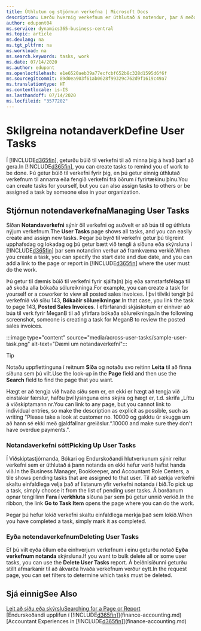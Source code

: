 ```yaml
---
title: Úthlutun og stjórnun verkefna | Microsoft Docs
description: Lærðu hvernig verkefnum er úthlutað á notendur, þar á meðal endurskoðandann þinn, í Business Central
author: edupont04
ms.service: dynamics365-business-central
ms.topic: article
ms.devlang: na
ms.tgt_pltfrm: na
ms.workload: na
ms.search.keywords: tasks, work
ms.date: 07/14/2020
ms.author: edupont
ms.openlocfilehash: e1e6520aeb39a77ecfcbf652b8c328d1595d6f6f
ms.sourcegitcommit: 89d0ea903f61ab0628f99329c762d9f1619c49a7
ms.translationtype: HT
ms.contentlocale: is-IS
ms.lasthandoff: 07/14/2020
ms.locfileid: "3577202"
---
```

# <a name="define-user-tasks"></a><span data-ttu-id="2533c-103">Skilgreina notandaverk</span><span class="sxs-lookup"><span data-stu-id="2533c-103">Define User Tasks</span></span>

<span data-ttu-id="2533c-104">Í [!INCLUDE[d365fin](includes/d365fin_md.md)], geturðu búið til verkefni til að minna þig á hvað þarf að gera.</span><span class="sxs-lookup"><span data-stu-id="2533c-104">In [!INCLUDE[d365fin](includes/d365fin_md.md)], you can create tasks to remind you of work to be done.</span></span> <span data-ttu-id="2533c-105">Þú getur búið til verkefni fyrir þig, en þú getur einnig úthlutað verkefnum til annarra eða fengið verkefni frá öðrum í fyrirtækinu þínu.</span><span class="sxs-lookup"><span data-stu-id="2533c-105">You can create tasks for yourself, but you can also assign tasks to others or be assigned a task by someone else in your organization.</span></span>  

## <a name="managing-user-tasks"></a><span data-ttu-id="2533c-106">Stjórnun notendaverkefna</span><span class="sxs-lookup"><span data-stu-id="2533c-106">Managing User Tasks</span></span>

<span data-ttu-id="2533c-107">Síðan **Notandaverkefni** sýnir öll verkefni og auðvelt er að búa til og úthluta nýjum verkefnum.</span><span class="sxs-lookup"><span data-stu-id="2533c-107">The **User Tasks** page shows all tasks, and you can easily create and assign new tasks.</span></span> <span data-ttu-id="2533c-108">Þegar þú býrð til verkefni getur þú tilgreint upphafsdag og lokadag og þú getur bætt við tengli á síðuna eða skýrsluna í [!INCLUDE[d365fin](includes/d365fin_md.md)] þar sem notandinn verður að framkvæma verkið.</span><span class="sxs-lookup"><span data-stu-id="2533c-108">When you create a task, you can specify the start date and due date, and you can add a link to the page or report in [!INCLUDE[d365fin](includes/d365fin_md.md)] where the user must do the work.</span></span>  

<span data-ttu-id="2533c-109">Þú getur til dæmis búið til verkefni fyrir sjálfa(n) þig eða samstarfsfélaga til að skoða alla bókaða sölureikninga.</span><span class="sxs-lookup"><span data-stu-id="2533c-109">For example, you can create a task for yourself or a coworker to view all posted sales invoices.</span></span> <span data-ttu-id="2533c-110">Í því tilviki tengir þú verkefnið við síðu 143, **Bókaðir sölureikningar**.</span><span class="sxs-lookup"><span data-stu-id="2533c-110">In that case, you link the task to page 143, **Posted Sales Invoices**.</span></span> <span data-ttu-id="2533c-111">Í eftirfarandi skjáskotum er einhver að búa til verk fyrir MeganB til að yfirfara bókaða sölureikninga.</span><span class="sxs-lookup"><span data-stu-id="2533c-111">In the following screenshot, someone is creating a task for MeganB to review the posted sales invoices.</span></span>  

:::image type="content" source="media/across-user-tasks/sample-user-task.png" alt-text="Dæmi um notandaverkefni":::

> [!TIP]  
> <span data-ttu-id="2533c-113">Notaðu uppflettinguna í reitnum **Síða** og notaðu svo reitinn **Leita** til að finna síðuna sem þú vilt.</span><span class="sxs-lookup"><span data-stu-id="2533c-113">Use the look-up in the **Page** field and then use the **Search** field to find the page that you want.</span></span>  
>
> <span data-ttu-id="2533c-114">Hægt er að tengja við hvaða síðu sem er, en ekki er hægt að tengja við einstakar færslur, hafðu því lýsinguna eins skýra og hægt er, t.d. skrifa „Líttu á viðskiptamann nr.</span><span class="sxs-lookup"><span data-stu-id="2533c-114">You can link to any page, but you cannot link to individual entries, so make the description as explicit as possible, such as writing "Please take a look at customer no.</span></span> <span data-ttu-id="2533c-115">10000 og gakktu úr skugga um að hann sé ekki með gjaldfallnar greiðslur.“.</span><span class="sxs-lookup"><span data-stu-id="2533c-115">10000 and make sure they don't have overdue payments.".</span></span>

### <a name="picking-up-user-tasks"></a><span data-ttu-id="2533c-116">Notandaverkefni sótt</span><span class="sxs-lookup"><span data-stu-id="2533c-116">Picking Up User Tasks</span></span>

<span data-ttu-id="2533c-117">Í Viðskiptastjórnanda, Bókari og Endurskoðandi hlutverkunum sýnir reitur verkefni sem er úthlutað á þann notanda en ekki hefur verið hafist handa við.</span><span class="sxs-lookup"><span data-stu-id="2533c-117">In the Business Manager, Bookkeeper, and Accountant Role Centers, a tile shows pending tasks that are assigned to that user.</span></span> <span data-ttu-id="2533c-118">Til að sækja verkefni skaltu einfaldlega velja það af listanum yfir verkefni notanda í bið.</span><span class="sxs-lookup"><span data-stu-id="2533c-118">To pick up a task, simply choose it from the list of pending user tasks.</span></span> <span data-ttu-id="2533c-119">Á borðanum opnar tengillinn **Fara í verkhluta** síðuna þar sem þú getur unnið verkið.</span><span class="sxs-lookup"><span data-stu-id="2533c-119">In the ribbon, the link **Go to Task Item** opens the page where you can do the work.</span></span>  

<span data-ttu-id="2533c-120">Þegar þú hefur lokið verkefni skaltu einfaldlega merkja það sem lokið.</span><span class="sxs-lookup"><span data-stu-id="2533c-120">When you have completed a task, simply mark it as completed.</span></span>  

### <a name="deleting-user-tasks"></a><span data-ttu-id="2533c-121">Eyða notendaverkefnum</span><span class="sxs-lookup"><span data-stu-id="2533c-121">Deleting User Tasks</span></span>

<span data-ttu-id="2533c-122">Ef þú vilt eyða öllum eða einhverjum verkefnum í einu geturðu notað **Eyða verkefnum notanda** skýrsluna.</span><span class="sxs-lookup"><span data-stu-id="2533c-122">If you want to bulk delete all or some user tasks, you can use the **Delete User Tasks** report.</span></span> <span data-ttu-id="2533c-123">Á beiðnisíðunni geturðu stillt afmarkanir til að ákvarða hvaða verkefnum verður eytt.</span><span class="sxs-lookup"><span data-stu-id="2533c-123">In the request page, you can set filters to determine which tasks must be deleted.</span></span>  

## <a name="see-also"></a><span data-ttu-id="2533c-124">Sjá einnig</span><span class="sxs-lookup"><span data-stu-id="2533c-124">See Also</span></span>

[<span data-ttu-id="2533c-125">Leit að síðu eða skýrslu</span><span class="sxs-lookup"><span data-stu-id="2533c-125">Searching for a Page or Report</span></span>](ui-search.md)  
<span data-ttu-id="2533c-126">[Endurskoðandi upplifun í [!INCLUDE[d365fin](includes/d365fin_md.md)]](finance-accounting.md)</span><span class="sxs-lookup"><span data-stu-id="2533c-126">[Accountant Experiences in [!INCLUDE[d365fin](includes/d365fin_md.md)]](finance-accounting.md)</span></span>  
